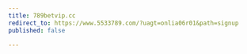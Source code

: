 ```yaml
---
title: 789betvip.cc
redirect_to: https://www.5533789.com/?uagt=onlia06r01&path=signup
published: false

---
```

